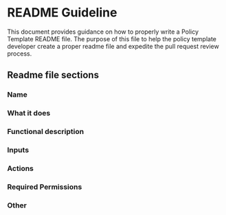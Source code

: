 # README Guideline

This document provides guidance on how to properly write a Policy Template README file.  The purpose of this file to help the policy template developer create a proper readme file and expedite the pull request review process.

## Readme file sections

### Name

### What it does

### Functional description

### Inputs

### Actions

### Required Permissions

### Other
